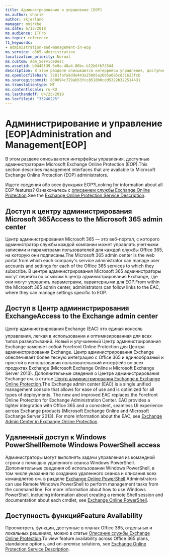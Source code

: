```yaml
---
title: Администрирование и управление [EOP]
ms.author: sharik
author: skjerland
manager: mnirkhe
ms.date: 6/13/2018
ms.audience: ITPro
ms.topic: reference
f1_keywords:
- administration-and-management-in-eop
ms.service: o365-administration
localization_priority: Normal
ms.custom: Adm_ServiceDesc
ms.assetid: b9448f39-5e8a-48a4-80bc-b12b6fb72544
description: В этом разделе описываются интерфейсы управления, доступные администраторам Microsoft Exchange Online Protection (EOP).
ms.openlocfilehash: 3281fafa8dde443a25085a2605a085cd31623fcb
ms.sourcegitcommit: 830694c729ab53fcc8518b0cdd5322b322514431
ms.translationtype: MT
ms.contentlocale: ru-RU
ms.lasthandoff: 04/25/2019
ms.locfileid: "33246225"
---
```

# <a name="administration-and-managementeop"></a><span data-ttu-id="72024-103">Администрирование и управление [EOP]</span><span class="sxs-lookup"><span data-stu-id="72024-103">Administration and Management[EOP]</span></span>

<span data-ttu-id="72024-104">В этом разделе описываются интерфейсы управления, доступные администраторам Microsoft Exchange Online Protection (EOP).</span><span class="sxs-lookup"><span data-stu-id="72024-104">This section describes management interfaces that are available to Microsoft Exchange Online Protection (EOP) administrators.</span></span>
  
<span data-ttu-id="72024-105">Ищете сведения обо всех функциях EOP?</span><span class="sxs-lookup"><span data-stu-id="72024-105">Looking for information about all EOP features?</span></span> <span data-ttu-id="72024-106">Ознакомьтесь с [описанием службы Exchange Online Protection](exchange-online-protection-service-description.md).</span><span class="sxs-lookup"><span data-stu-id="72024-106">See the [Exchange Online Protection Service Description](exchange-online-protection-service-description.md).</span></span>
  
## <a name="access-to-the-microsoft-365-admin-center"></a><span data-ttu-id="72024-107">Доступ к центру администрирования Microsoft 365</span><span class="sxs-lookup"><span data-stu-id="72024-107">Access to the Microsoft 365 admin center</span></span>
<span data-ttu-id="72024-108"><a name="BKMK_accesstotheoffice365admincenter"> </a></span><span class="sxs-lookup"><span data-stu-id="72024-108"></span></span>

<span data-ttu-id="72024-109">Центр администрирования Microsoft 365 — это веб-портал, с которого администратор службы каждой компании может управлять учетными записями и параметрами пользователей для каждой службы Office 365, на которую они подписаны.</span><span class="sxs-lookup"><span data-stu-id="72024-109">The Microsoft 365 admin center is the web portal from which each company's service administrator can manage user accounts and settings for each of the Office 365 services to which they subscribe.</span></span> <span data-ttu-id="72024-110">В центре администрирования Microsoft 365 администраторы могут перейти по ссылкам в центр администрирования Exchange, где они могут управлять параметрами, характерными для EOP.</span><span class="sxs-lookup"><span data-stu-id="72024-110">From within the Microsoft 365 admin center, administrators can follow links to the EAC, where they can manage settings specific to EOP.</span></span>
  
## <a name="access-to-the-exchange-admin-center"></a><span data-ttu-id="72024-111">Доступ в Центр администрирования Exchange</span><span class="sxs-lookup"><span data-stu-id="72024-111">Access to the Exchange admin center</span></span>
<span data-ttu-id="72024-112"><a name="BKMK_accesstotheexchangeadmincenter"> </a></span><span class="sxs-lookup"><span data-stu-id="72024-112"></span></span>

<span data-ttu-id="72024-p103">Центр администрирования Exchange (EAC)  это единая консоль управления, легкая в использовании и оптимизированная для всех типов развертываний. Новый и улучшенный Центр администрирования Exchange заменяет собой Forefront Online Protection для Центра администрирования Exchange. Центр администрирования Exchange обеспечивает более тесную интеграцию с Office 365 и единообразный и простой в использовании пользовательский интерфейс во всех продуктах Exchange (Microsoft Exchange Online и Microsoft Exchange Server 2013). Дополнительные сведения о Центре администрирования Exchange см. в статье [Центр администрирования Exchange в Exchange Online Protection](https://go.microsoft.com/fwlink/p/?LinkId=282381).</span><span class="sxs-lookup"><span data-stu-id="72024-p103">The Exchange admin center (EAC) is a single unified management console that allows for ease of use and is optimized for all types of deployments. The new and improved EAC replaces the Forefront Online Protection for Exchange Administration Center. EAC provides a tighter integration with Office 365 and a consistent, seamless UI experience across Exchange products (Microsoft Exchange Online and Microsoft Exchange Server 2013). For more information about the EAC, see [Exchange Admin Center in Exchange Online Protection](https://go.microsoft.com/fwlink/p/?LinkId=282381).</span></span>
  
## <a name="remote-windows-powershell-access"></a><span data-ttu-id="72024-117">Удаленный доступ к Windows PowerShell</span><span class="sxs-lookup"><span data-stu-id="72024-117">Remote Windows PowerShell access</span></span>
<span data-ttu-id="72024-118"><a name="BKMK_remotewindowspowershellaccess"> </a></span><span class="sxs-lookup"><span data-stu-id="72024-118"></span></span>

 <span data-ttu-id="72024-p104">Администраторы могут выполнять задачи управления из командной строки с помощью удаленного сеанса Windows PowerShell. Дополнительные сведения об использовании Windows PowerShell, в том числе указания по созданию удаленного сеанса и описания всех командлетов см. в разделе [Exchange Online PowerShell](https://go.microsoft.com/fwlink/p/?LinkId=282266).</span><span class="sxs-lookup"><span data-stu-id="72024-p104">Administrators can use Remote Windows PowerShell to perform management tasks from the command line. For more information about how to use Windows PowerShell, including information about creating a remote Shell session and documentation about each cmdlet, see [Exchange Online PowerShell](https://go.microsoft.com/fwlink/p/?LinkId=282266).</span></span>
  
## <a name="feature-availability"></a><span data-ttu-id="72024-121">Доступность функций</span><span class="sxs-lookup"><span data-stu-id="72024-121">Feature Availability</span></span>
<span data-ttu-id="72024-122"><a name="BKMK_remotewindowspowershellaccess"> </a></span><span class="sxs-lookup"><span data-stu-id="72024-122"></span></span>

<span data-ttu-id="72024-123">Просмотреть функции, доступные в планах Office 365, отдельных и локальных решениях, можно в статье [Описание службы Exchange Online Protection](exchange-online-protection-service-description.md).</span><span class="sxs-lookup"><span data-stu-id="72024-123">To view feature availability across Office 365 plans, standalone options, and on-premise solutions, see [Exchange Online Protection Service Description](exchange-online-protection-service-description.md).</span></span>
  

